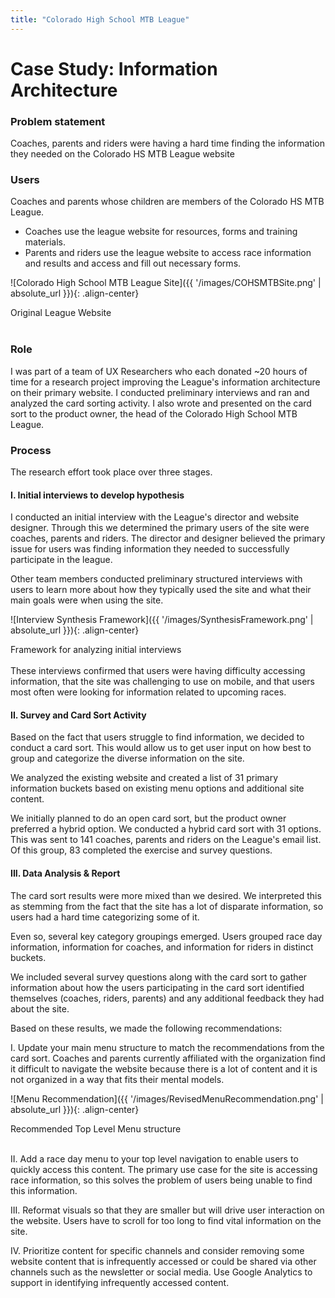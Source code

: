 ```yaml
---
title: "Colorado High School MTB League"
---
```

# Case Study: Information Architecture

### Problem statement
Coaches, parents and riders were having a hard time finding the information they needed on the Colorado HS MTB League website

### Users
Coaches and parents whose children are members of the Colorado HS MTB League.
- Coaches use the league website for resources, forms and training materials.
- Parents and riders use the league website to access race information and results and access and fill out necessary forms.

![Colorado High School MTB League Site]({{ '/images/COHSMTBSite.png' | absolute_url }}){: .align-center}
<figcaption>Original League Website</figcaption>
<br/>

### Role
I was part of a team of UX Researchers who each donated ~20 hours of time for a research project improving the League's information architecture on their primary website. I conducted preliminary interviews and ran and analyzed the card sorting activity. I also wrote and presented on the card sort to the product owner, the head of the Colorado High School MTB League.

### Process
The research effort took place over three stages.

#### I. Initial interviews to develop hypothesis
I conducted an initial interview with the League's director and website designer. Through this we determined the primary users of the site were coaches, parents and riders. The director and designer believed the primary issue for users was finding information they needed to successfully participate in the league.

Other team members conducted preliminary structured interviews with users to learn more about how they typically used the site and what their main goals were when using the site.

![Interview Synthesis Framework]({{ '/images/SynthesisFramework.png' | absolute_url }}){: .align-center}
<figcaption>Framework for analyzing initial interviews</figcaption>
<br/>
These interviews confirmed that users were having difficulty accessing information, that the site was challenging to use on mobile, and that users most often were looking for information related to upcoming races.

#### II. Survey and Card Sort Activity
Based on the fact that users struggle to find information, we decided to conduct a card sort. This would allow us to get user input on how best to group and categorize the diverse information on the site.

We analyzed the existing website and created a list of 31 primary information buckets based on existing menu options and additional site content.

We initially planned to do an open card sort, but the product owner preferred a hybrid option. We conducted a hybrid card sort with 31 options. This was sent to 141 coaches, parents and riders on the League's email list. Of this group, 83 completed the exercise and survey questions.

#### III. Data Analysis & Report

The card sort results were more mixed than we desired. We interpreted this as stemming from the fact that the site has a lot of disparate information, so users had a hard time categorizing some of it.

Even so, several key category groupings emerged. Users grouped race day information, information for coaches, and information for riders in distinct buckets.

We included several survey questions along with the card sort to gather information about how the users participating in the card sort identified themselves (coaches, riders, parents) and any additional feedback they had about the site.

Based on these results, we made the following recommendations:

I. Update your main menu structure to match the recommendations from the card sort. Coaches and parents currently affiliated with the organization find it difficult to navigate the website because there is a lot of content and it is not organized in a way that fits their mental models.

![Menu Recommendation]({{ '/images/RevisedMenuRecommendation.png' | absolute_url }}){: .align-center}
<figcaption>Recommended Top Level Menu structure</figcaption>
<br/>

II. Add a race day menu to your top level navigation to enable users to quickly access this content. The primary use case for the site is accessing race information, so this solves the problem of users being unable to find this information.

III. Reformat visuals so that they are smaller but will drive user interaction on the website. Users have to scroll for too long to find vital information on the site.

IV. Prioritize content for specific channels and consider removing some website content that is infrequently accessed or could be shared via other channels such as the newsletter or social media. Use Google Analytics to support in identifying infrequently accessed content.




